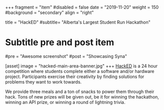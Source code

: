 +++
fragment = "item"
#disabled = false
date = "2019-11-20"
weight = 150
#background = "secondary"
align = "right"

title = "HackED"
#subtitle= "Alberta's Largest Student Run Hackathon"

# Subtitle pre and post item
#pre = "Awesome screenshot"
#post = "Showcasing Syna"

[asset]
  image = "hacked-main-area-banner.jpg"
+++
[HackED](https://hacked.compeclub.com/) is a 24 hour competition where students complete either a software and/or hardware project. Participants exercise their creativity by finding solutions for problems they want to work towards.

We provide three meals and a ton of snacks to power them through their hack. Tons of new prizes will be given out, be it for winning the hackathon, winning an API prize, or winning a round of lightning trivia. 